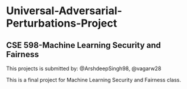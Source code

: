 # Universal-Adversarial-Perturbations-Project

## CSE 598-Machine Learning Security and Fairness
This projects is submitted by: @ArshdeepSingh98, @vagarw28

This is a final project for Machine Learning Security and Fairness class.

